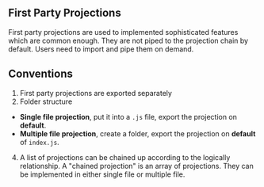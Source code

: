 ## First Party Projections
First party projections are used to implemented sophisticated features which are
common enough. They are not piped to the projection chain by default. Users need
to import and pipe them on demand.

## Conventions
1. First party projections are exported separately
3. Folder structure
  * __Single file projection__, put it into a `.js` file, export the projection
    on __default__.
  * __Multiple file projection__, create a folder, export the projection on
    __default__ of `index.js`.
4. A list of projections can be chained up according to the logically
  relationship. A "chained projection" is an array of projections. They can be
  implemented in either single file or multiple file.
